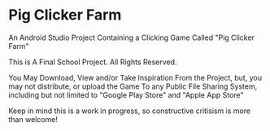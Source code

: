 # Pig Clicker Farm

An Android Studio Project Containing a Clicking Game Called "Pig Clicker Farm"

This is A Final School Project. All Rights Reserved.

You May Download, View and/or Take Inspiration From the Project, but, you may not distribute, or upload the Game To any Public File Sharing System, including but not limited to "Google Play Store" and "Apple App Store"

Keep in mind this is a work in progress, so constructive critisism is more than welcome!
